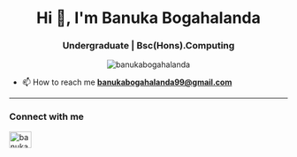 <h1 align="center">Hi 👋, I'm Banuka Bogahalanda</h1>
<h3 align="center">Undergraduate | Bsc(Hons).Computing</h3>

<p align="center"> <img src="https://komarev.com/ghpvc/?username=banukabogahalanda&label=Profile%20views&color=0e75b6&style=flat" alt="banukabogahalanda" /> </p>

- 📫 How to reach me **banukabogahalanda99@gmail.com**
---
<h3 align="left">Connect with me</h3>
<p align="left">
<a href="https://linkedin.com/in/banuka bogahalanda" target="blank"><img align="center" src="https://raw.githubusercontent.com/rahuldkjain/github-profile-readme-generator/master/src/images/icons/Social/linked-in-alt.svg" alt="banuka bogahalanda" height="30" width="40" /></a>
</p> 


